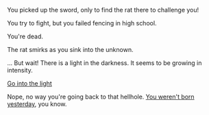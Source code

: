 You picked up the sword, only to find the rat there to challenge you!

You try to fight, but you failed fencing in high school.

You're dead. 

The rat smirks as you sink into the unknown. 



... But wait! There is a light in the darkness. It seems to be growing in intensity.

[Go into the light](/language.md)

Nope, no way you're going back to that hellhole. [You weren't born yesterday](dead/dead.md), you know.